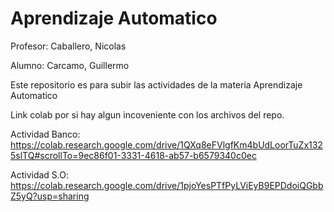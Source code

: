 # Aprendizaje Automatico
Profesor: Caballero, Nicolas

Alumno: Carcamo, Guillermo

Este repositorio es para subir las actividades de la materia Aprendizaje Automatico

Link colab por si hay algun incoveniente con los archivos del repo.

Actividad Banco: https://colab.research.google.com/drive/1QXq8eFVlgfKm4bUdLoorTuZx1325slTQ#scrollTo=9ec86f01-3331-4618-ab57-b6579340c0ec

Actividad S.O: https://colab.research.google.com/drive/1pjoYesPTfPyLViEyB9EPDdoiQGbbZ5yQ?usp=sharing


